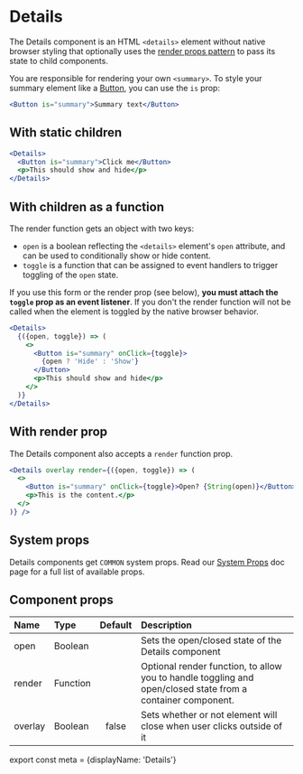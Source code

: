 
# Details

The Details component is an HTML `<details>` element without native browser styling that optionally uses the [render props pattern](https://reactjs.org/docs/render-props.html) to pass its state to child components.

You are responsible for rendering your own `<summary>`. To style your summary element like a [Button](./Button), you can use the `is` prop:

```jsx
<Button is="summary">Summary text</Button>
```

## With static children
```.jsx
<Details>
  <Button is="summary">Click me</Button>
  <p>This should show and hide</p>
</Details>
```

## With children as a function
The render function gets an object with two keys:

* `open` is a boolean reflecting the `<details>` element's `open` attribute, and can be used to conditionally show or hide content.
* `toggle` is a function that can be assigned to event handlers to trigger toggling of the `open` state.

If you use this form or the render prop (see below), **you must attach the `toggle` prop as an event listener**. If you don't the render function will not be called when the element is toggled by the native browser behavior.

```.jsx
<Details>
  {({open, toggle}) => (
    <>
      <Button is="summary" onClick={toggle}>
        {open ? 'Hide' : 'Show'}
      </Button>
      <p>This should show and hide</p>
    </>
  )}
</Details>
```

## With render prop
The Details component also accepts a `render` function prop.

```.jsx
<Details overlay render={({open, toggle}) => (
  <>
    <Button is="summary" onClick={toggle}>Open? {String(open)}</Button>
    <p>This is the content.</p>
  </>
)} />
```

## System props

Details components get `COMMON` system props. Read our [System Props](/components/docs/system-props) doc page for a full list of available props.

## Component props

| Name | Type | Default | Description |
| :- | :- | :-: | :- |
| open | Boolean | | Sets the open/closed state of the Details component |
| render | Function | | Optional render function, to allow you to handle toggling and open/closed state from a container component.
| overlay | Boolean | false | Sets whether or not element will close when user clicks outside of it

export const meta = {displayName: 'Details'}
